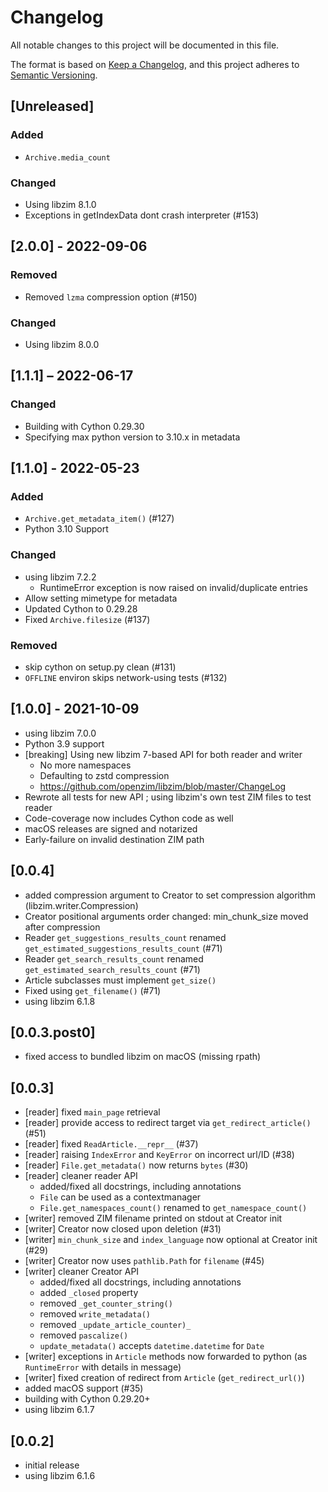 # Changelog

All notable changes to this project will be documented in this file.

The format is based on [Keep a Changelog](https://keepachangelog.com/en/1.0.0/),
and this project adheres to [Semantic Versioning](https://semver.org/spec/v2.0.0.html).

## [Unreleased]

### Added

- `Archive.media_count`

### Changed

- Using libzim 8.1.0
- Exceptions in getIndexData dont crash interpreter (#153)

## [2.0.0] - 2022-09-06

### Removed

- Removed `lzma` compression option (#150)

### Changed

- Using libzim 8.0.0

## [1.1.1] – 2022-06-17

### Changed

* Building with Cython 0.29.30
* Specifying max python version to 3.10.x in metadata

## [1.1.0] - 2022-05-23

### Added

* `Archive.get_metadata_item()` (#127)
* Python 3.10 Support

### Changed

* using libzim 7.2.2
  * RuntimeError exception is now raised on invalid/duplicate entries
* Allow setting mimetype for metadata
* Updated Cython to 0.29.28
* Fixed `Archive.filesize` (#137)

### Removed

* skip cython on setup.py clean (#131)
* `OFFLINE` environ skips network-using tests (#132)

## [1.0.0] - 2021-10-09

* using libzim 7.0.0
* Python 3.9 support
* [breaking] Using new libzim 7-based API for both reader and writer
  * No more namespaces
  * Defaulting to zstd compression
  * https://github.com/openzim/libzim/blob/master/ChangeLog
* Rewrote all tests for new API ; using libzim's own test ZIM files to test reader
* Code-coverage now includes Cython code as well
* macOS releases are signed and notarized
* Early-failure on invalid destination ZIM path

## [0.0.4]

* added compression argument to Creator to set compression algorithm (libzim.writer.Compression)
* Creator positional arguments order changed: min_chunk_size moved after compression
* Reader `get_suggestions_results_count` renamed `get_estimated_suggestions_results_count` (#71)
* Reader `get_search_results_count` renamed `get_estimated_search_results_count` (#71)
* Article subclasses must implement `get_size()`
* Fixed using `get_filename()` (#71)
* using libzim 6.1.8

## [0.0.3.post0]

* fixed access to bundled libzim on macOS (missing rpath)

## [0.0.3]

* [reader] fixed `main_page` retrieval
* [reader] provide access to redirect target via `get_redirect_article()` (#51)
* [reader] fixed `ReadArticle.__repr__` (#37)
* [reader] raising `IndexError` and `KeyError` on incorrect url/ID (#38)
* [reader] `File.get_metadata()` now returns `bytes` (#30)
* [reader] cleaner reader API
  * added/fixed all docstrings, including annotations
  * `File` can be used as a contextmanager
  * `File.get_namespaces_count()` renamed to `get_namespace_count()`
* [writer] removed ZIM filename printed on stdout at Creator init
* [writer] Creator now closed upon deletion (#31)
* [writer] `min_chunk_size` and `index_language` now optional at Creator init (#29)
* [writer] Creator now uses `pathlib.Path` for `filename` (#45)
* [writer] cleaner Creator API
  * added/fixed all docstrings, including annotations
  * added `_closed` property
  * removed `_get_counter_string()`
  * removed `write_metadata()`
  * removed `_update_article_counter)_`
  * removed `pascalize()`
  * `update_metadata()` accepts `datetime.datetime` for `Date`
* [writer] exceptions in `Article` methods now forwarded to python (as `RuntimeError` with details in message)
* [writer] fixed creation of redirect from `Article` (`get_redirect_url()`)
* added macOS support (#35)
* building with Cython 0.29.20+
* using libzim 6.1.7

## [0.0.2]

* initial release
* using libzim 6.1.6
